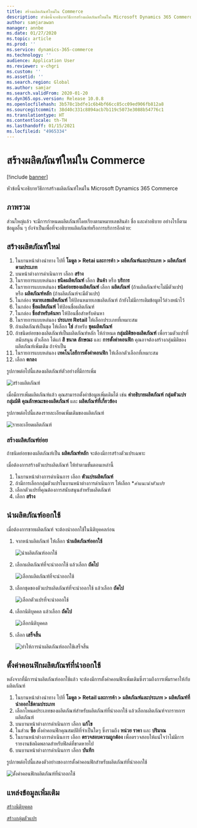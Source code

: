 ```yaml
---
title: สร้างผลิตภัณฑ์ใหม่ใน Commerce
description: หัวข้อนี้จะอธิบายวิธีการสร้างผลิตภัณฑ์ใหม่ใน Microsoft Dynamics 365 Commerce
author: samjarawan
manager: annbe
ms.date: 01/27/2020
ms.topic: article
ms.prod: ''
ms.service: dynamics-365-commerce
ms.technology: ''
audience: Application User
ms.reviewer: v-chgri
ms.custom: ''
ms.assetid: ''
ms.search.region: Global
ms.author: samjar
ms.search.validFrom: 2020-01-20
ms.dyn365.ops.version: Release 10.0.8
ms.openlocfilehash: 3b578c1bdfe1c6b4bf66cc85cc09ed906fb812a8
ms.sourcegitcommit: 38d40c331c8894acb7b119c5073e3088b54776c1
ms.translationtype: HT
ms.contentlocale: th-TH
ms.lasthandoff: 01/15/2021
ms.locfileid: "4965334"
---
```

# <a name="create-a-new-product-in-commerce"></a>สร้างผลิตภัณฑ์ใหม่ใน Commerce


[!include [banner](includes/banner.md)]

หัวข้อนี้จะอธิบายวิธีการสร้างผลิตภัณฑ์ใหม่ใน Microsoft Dynamics 365 Commerce

## <a name="overview"></a>ภาพรวม

ส่วนใหญ่แล้ว จะมีการกำหนดผลิตภัณฑ์โดยเรียงตามหมายเลขสินค้า ชื่อ และคำอธิบาย อย่างไรก็ตาม ข้อมูลอื่น ๆ ยังจำเป็นเพื่อที่จะอธิบายผลิตภัณฑ์หรือการบริการอีกด้วย:

## <a name="create-a-new-product"></a>สร้างผลิตภัณฑ์ใหม่

1. ในบานหน้าต่างนำทาง ไปที่ **โมดูล \> Retai และการค้า \> ผลิตภัณฑ์และประเภท \> ผลิตภัณฑ์ตามประเภท**
1. บนหน้าต่างการดำเนินการ เลือก **สร้าง**
1. ในรายการแบบหล่นลง **ชนิดผลิตภัณฑ์** เลือก **สินค้า** หรือ **บริการ**
1. ในรายการแบบหล่นลง **ชนิดย่อยของผลิตภัณฑ์** เลือก **ผลิตภัณฑ์** (ถ้าผลิตภัณฑ์จะไม่มีตัวแปร) หรือ **ผลิตภัณฑ์หลัก** (ถ้าผลิตภัณฑ์จะมีตัวแปร)
1. ในกล่อง **หมายเลขผลิตภัณฑ์** ให้ป้อนหมายเลขผลิตภัณฑ์ ถ้ายังไม่มีการเติมข้อมูลไว้ล่วงหน้าไว้
1. ในกล่อง **ชื่อผลิตภัณฑ์** ให้ป้อนชื่อผลิตภัณฑ์
1. ในกล่อง **ชื่อสำหรับค้นหา** ให้ป้อนชื่อสำหรับค้นหา
1. ในรายการแบบหล่นลง **ประเภท Retail** ให้เลือกประเภทที่เหมาะสม
1. ถ้าผลิตภัณฑ์เป็นชุด ให้เลือก **ใช่** สำหรับ **ชุดผลิตภัณฑ์**
1. ถ้าชนิดย่อยของผลิตภัณฑ์เป็นผลิตภัณฑ์หลัก ให้กำหนด **กลุ่มมิติของผลิตภัณฑ์** เพื่อรวมตัวแปรที่สนับสนุน ตัวเลือก ได้แก่ **สี** **ขนาด** **ลักษณะ** และ **การตั้งค่าคอนฟิก** คุณอาจต้องสร้างกลุ่มมิติของผลิตภัณฑ์เพิ่มเติม ถ้าจำเป็น
1. ในรายการแบบหล่นลง **เทคโนโลยีการตั้งค่าคอนฟิก** ให้เลือกตัวเลือกที่เหมาะสม
1. เลือก **ตกลง**

รูปภาพต่อไปนี้แสดงผลิตภัณฑ์ตัวอย่างที่มีการเพิ่ม

![สร้างผลิตภัณฑ์](media/create-new-product.png)

เมื่อมีการเพิ่มผลิตภัณฑ์แล้ว คุณสามารถตั้งค่าข้อมูลเพิ่มเติมได้ เช่น **คำอธิบายผลิตภัณฑ์** **กลุ่มตัวแปร** **กลุ่มมิติ** **คุณลักษณะของผลิตภัณฑ์** และ **ผลิตภัณฑ์ที่เกี่ยวข้อง**

รูปภาพต่อไปนี้แสดงรายละเอียดเพิ่มเติมของผลิตภัณฑ์

![รายละเอียดผลิตภัณฑ์](media/create-new-product-2.png)

### <a name="create-product-variants"></a>สร้างผลิตภัณฑ์ย่อย

ถ้าชนิดย่อยของผลิตภัณฑ์เป็น **ผลิตภัณฑ์หลัก** จะต้องมีการสร้างตัวแปรเฉพาะ 

เมื่อต้องการสร้างตัวแปรผลิตภัณฑ์ ให้ทำตามขั้นตอนเหล่านี้

1. ในบานหน้าต่างการดำเนินการ เลือก **ตัวแปรผลิตภัณฑ์**
1. ถ้ามีการเลือกกลุ่มตัวแปรในบานหน้าต่างการดำเนินการ ให้เลือก **คำแนะนำตัวแปร*
1. เลือกตัวแปรที่คุณต้องการสนับสนุนสำหรับผลิตภัณฑ์
1. เลือก **สร้าง**

## <a name="release-a-product"></a>นำผลิตภัณฑ์ออกใช้

เมื่อต้องการขายผลิตภัณฑ์ จะต้องนำออกใช้ในนิติบุคคลก่อน

1. จากหน้าผลิตภัณฑ์ ให้เลือก **นำผลิตภัณฑ์ออกใช้**

    ![นำผลิตภัณฑ์ออกใช้](media/create-new-product-3.png)

1. เลือกผลิตภัณฑ์ที่จะนำออกใช้ แล้วเลือก **ถัดไป**

    ![เลือกผลิตภัณฑ์ที่จะนำออกใช้](media/create-new-product-4.png)

1. เลือกชุดของตัวแปรผลิตภัณฑ์ที่จะนำออกใช้ แล้วเลือก **ถัดไป**

    ![เลือกตัวแปรที่จะนำออกใช้](media/create-new-product-5.png)

1. เลือกนิติบุคคล แล้วเลือก **ถัดไป**

    ![เลือกนิติบุคคล](media/create-new-product-6.png)

1. เลือก **เสร็จสิ้น**

    ![ทำให้การนำผลิตภัณฑ์ออกใช้เสร็จสิ้น](media/create-new-product-7.png)

## <a name="configure-a-released-product"></a>ตั้งค่าคอนฟิกผลิตภัณฑ์ที่นำออกใช้

หลังจากที่มีการนำผลิตภัณฑ์ออกใช้แล้ว จะต้องมีการตั้งค่าคอนฟิกเพิ่มเติมซึ่งรวมถึงการเพิ่มราคาให้กับผลิตภัณฑ์

1. ในบานหน้าต่างนำทาง ไปที่ **โมดูล \> Retail และการค้า \> ผลิตภัณฑ์และประเภท \> ผลิตภัณฑ์ที่นำออกใช้ตามประเภท**
1. เลือกโหนดประเภทของผลิตภัณฑ์สำหรับผลิตภัณฑ์ที่นำออกใช้ แล้วเลือกผลิตภัณฑ์จากรายการผลิตภัณฑ์
1. บนบานหน้าต่างการดำเนินการ เลือก **แก้ไข**
1. ในส่วน **ซื้อ** ตั้งค่าคอนฟิกคุณสมบัติที่จำเป็นใดๆ ซึ่งรวมถึง **หน่วย** **ราคา** และ **ปริมาณ**
1. ในบานหน้าต่างการดำเนินการ เลือก **ตรวจสอบความถูกต้อง** เพื่อตรวจสอบให้แน่ใจว่าไม่มีการรายงานข้อผิดพลาดสำหรับฟิลด์ที่ขาดหายไป
1. บนบานหน้าต่างการดำเนินการ เลือก **บันทึก**

รูปภาพต่อไปนี้แสดงตัวอย่างของการตั้งค่าคอนฟิกสำหรับผลิตภัณฑ์ที่นำออกใช้

![ตั้งค่าคอนฟิกผลิตภัณฑ์ที่นำออกใช้](media/create-new-product-8.png)

## <a name="additional-resources"></a>แหล่งข้อมูลเพิ่มเติม

[สร้างนิติบุคคล](channels-legal-entities.md)

[สร้างกลุ่มตัวแปร](create-variant-group.md) 
